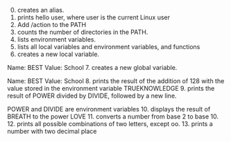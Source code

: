 0. creates an alias.
1. prints hello user, where user is the current Linux user
2. Add /action to the PATH
3. counts the number of directories in the PATH.
4. lists environment variables.
5. lists all local variables and environment variables, and functions
6. creates a new local variable.

Name: BEST
Value: School
7. creates a new global variable.

Name: BEST
Value: School
8. prints the result of the addition of 128 with the value stored in the environment variable TRUEKNOWLEDGE
9. prints the result of POWER divided by DIVIDE, followed by a new line.

POWER and DIVIDE are environment variables
10. displays the result of BREATH to the power LOVE
11. converts a number from base 2 to base 10.
12. prints all possible combinations of two letters, except oo.
13. prints a number with two decimal place

